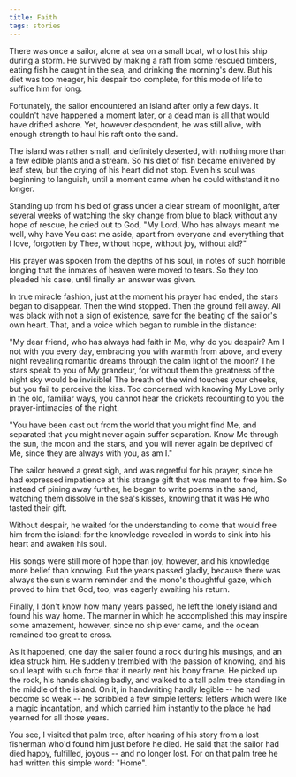 ```yaml
---
title: Faith
tags: stories
---
```


There was once a sailor, alone at sea on a small boat, who lost his ship
during a storm.  He survived by making a raft from some rescued timbers,
eating fish he caught in the sea, and drinking the morning's dew.  But
his diet was too meager, his despair too complete, for this mode of life
to suffice him for long.

Fortunately, the sailor encountered an island after only a few days.  It
couldn't have happened a moment later, or a dead man is all that would
have drifted ashore.  Yet, however despondent, he was still alive, with
enough strength to haul his raft onto the sand.

The island was rather small, and definitely deserted, with nothing more
than a few edible plants and a stream.  So his diet of fish became
enlivened by leaf stew, but the crying of his heart did not stop.  Even
his soul was beginning to languish, until a moment came when he could
withstand it no longer.

Standing up from his bed of grass under a clear stream of moonlight,
after several weeks of watching the sky change from blue to black
without any hope of rescue, he cried out to God, "My Lord, Who has
always meant me well, why have You cast me aside, apart from everyone
and everything that I love, forgotten by Thee, without hope, without
joy, without aid?"

His prayer was spoken from the depths of his soul, in notes of such
horrible longing that the inmates of heaven were moved to tears.  So
they too pleaded his case, until finally an answer was given.

In true miracle fashion, just at the moment his prayer had ended, the
stars began to disappear.  Then the wind stopped.  Then the ground fell
away.  All was black with not a sign of existence, save for the beating
of the sailor's own heart.  That, and a voice which began to rumble in
the distance:

"My dear friend, who has always had faith in Me, why do you despair?  Am
I not with you every day, embracing you with warmth from above, and
every night revealing romantic dreams through the calm light of the
moon?  The stars speak to you of My grandeur, for without them the
greatness of the night sky would be invisible!  The breath of the wind
touches your cheeks, but you fail to perceive the kiss.  Too concerned
with knowing My Love only in the old, familiar ways, you cannot hear the
crickets recounting to you the prayer-intimacies of the night.

"You have been cast out from the world that you might find Me, and
separated that you might never again suffer separation.  Know Me through
the sun, the moon and the stars, and you will never again be deprived of
Me, since they are always with you, as am I."

The sailor heaved a great sigh, and was regretful for his prayer, since
he had expressed impatience at this strange gift that was meant to free
him.  So instead of pining away further, he began to write poems in the
sand, watching them dissolve in the sea's kisses, knowing that it was He
who tasted their gift.

Without despair, he waited for the understanding to come that would free
him from the island: for the knowledge revealed in words to sink into
his heart and awaken his soul.

His songs were still more of hope than joy, however, and his knowledge
more belief than knowing.  But the years passed gladly, because there
was always the sun's warm reminder and the mono's thoughtful gaze, which
proved to him that God, too, was eagerly awaiting his return.

Finally, I don't know how many years passed, he left the lonely island
and found his way home.  The manner in which he accomplished this may
inspire some amazement, however, since no ship ever came, and the ocean
remained too great to cross.

As it happened, one day the sailer found a rock during his musings, and
an idea struck him.  He suddenly trembled with the passion of knowing,
and his soul leapt with such force that it nearly rent his bony frame.
He picked up the rock, his hands shaking badly, and walked to a tall
palm tree standing in the middle of the island.  On it, in handwriting
hardly legible -- he had become so weak -- he scribbled a few simple
letters: letters which were like a magic incantation, and which carried
him instantly to the place he had yearned for all those years.

You see, I visited that palm tree, after hearing of his story from a
lost fisherman who'd found him just before he died.  He said that the
sailor had died happy, fulfilled, joyous -- and no longer lost.  For on
that palm tree he had written this simple word: "Home".


